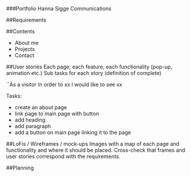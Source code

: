 ###Portfolio
Hanna Sigge Communications

##Requirements

##Contents
* About me
* Projects
* Contact

##User stories
Each page, each feature, each functionality (pop-up, animation etc.)
Sub tasks for each story (definition of complete)

``Às a visitor
In order to xx 
I would like to see xx

Tasks: 
- create an about page
- link page to main page with button
- add heading 
- add paragraph
- add a button on main page linking it to the page

##LoFis / Wireframes / mock-ups
Images with a map of each page and functionality and where it should be placed. Cross-check that frames and user stories correspond with the requirements. 

##Planning







